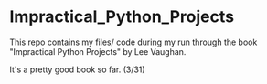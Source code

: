 # Impractical_Python_Projects
 This repo contains my files/ code during my run through the book "Impractical Python Projects" by Lee Vaughan.

 It's a pretty good book so far. (3/31) 
